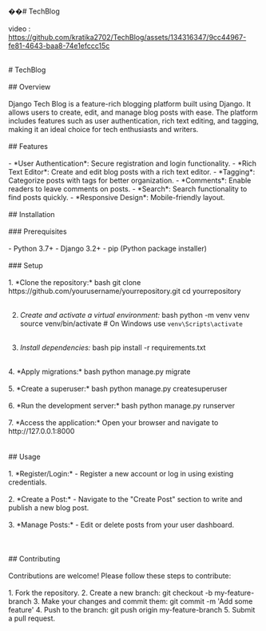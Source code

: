��#   T e c h B l o g <br><br>
 
video : https://github.com/kratika2702/TechBlog/assets/134316347/9cc44967-fe81-4643-baa8-74e1efccc15c<br>

<br>
 # TechBlog
<br><br>
## Overview
<br><br>
Django Tech Blog is a feature-rich blogging platform built using Django. It allows users to create, edit, and manage blog posts with ease. The platform includes features such as user authentication, rich text editing, and tagging, making it an ideal choice for tech enthusiasts and writers.
<br><br>
## Features
<br><br>
- *User Authentication*: Secure registration and login functionality.
- *Rich Text Editor*: Create and edit blog posts with a rich text editor.
- *Tagging*: Categorize posts with tags for better organization.
- *Comments*: Enable readers to leave comments on posts.
- *Search*: Search functionality to find posts quickly.
- *Responsive Design*: Mobile-friendly layout.
<br><br>
## Installation
<br><br>
### Prerequisites
<br><br>
- Python 3.7+
- Django 3.2+
- pip (Python package installer)
<br><br>
### Setup
<br><br>
1. *Clone the repository:*
   bash
   git clone https://github.com/yourusername/yourrepository.git
   cd yourrepository
   <br><br>

2. *Create and activate a virtual environment:*
   bash
   python -m venv venv
   source venv/bin/activate  # On Windows use `venv\Scripts\activate`
<br>   <br>

3. *Install dependencies:*
   bash
   pip install -r requirements.txt
   <br>
<br>
4. *Apply migrations:*
   bash
   python manage.py migrate
   <br>
<br>
5. *Create a superuser:*
   bash
   python manage.py createsuperuser
   <br>
<br>
6. *Run the development server:*
   bash
   python manage.py runserver
   <br>
<br>
7. *Access the application:*
   Open your browser and navigate to http://127.0.0.1:8000
<br><br><br>
## Usage
<br><br>
1. *Register/Login:*
   - Register a new account or log in using existing credentials.
<br><br>
2. *Create a Post:*
   - Navigate to the "Create Post" section to write and publish a new blog post.
<br><br>
3. *Manage Posts:*
   - Edit or delete posts from your user dashboard.
<br><br>
<br>
<br>
## Contributing
<br><br>
Contributions are welcome! Please follow these steps to contribute:
<br><br>
1. Fork the repository.
2. Create a new branch: git checkout -b my-feature-branch
3. Make your changes and commit them: git commit -m 'Add some feature'
4. Push to the branch: git push origin my-feature-branch
5. Submit a pull request.
